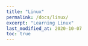 ```yaml
---
title: "Linux"
permalink: /docs/linux/
excerpt: "Learning Linux"
last_modified_at: 2020-10-07
toc: true
---
```

